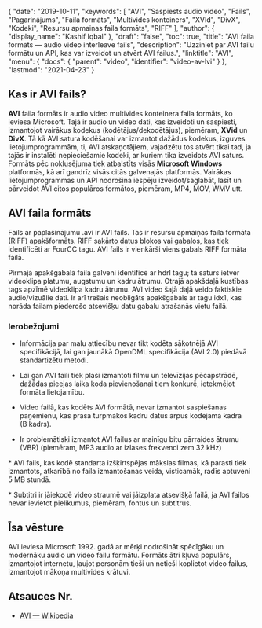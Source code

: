 {
  "date": "2019-10-11",
  "keywords": [
"AVI",
"Saspiests audio video",
"Fails",
"Pagarinājums",
"Faila formāts",
"Multivides konteiners",
"XVId",
"DivX",
"Kodeki",
"Resursu apmaiņas faila formāts",
"RIFF"
],
  "author": {
    "display_name": "Kashif Iqbal"
},
  "draft": "false",
  "toc": true,
  "title": "AVI faila formāts — audio video interleave fails",
  "description": "Uzziniet par AVI failu formātu un API, kas var izveidot un atvērt AVI failus.",
  "linktitle": "AVI",
  "menu": {
    "docs": {
      "parent": "video",
      "identifier": "video-av-lvi"
}
},
  "lastmod": "2021-04-23"
}

## Kas ir AVI fails? ##

**AVI** faila formāts ir audio video multivides konteinera faila formāts, ko ieviesa Microsoft. Tajā ir audio un video dati, kas izveidoti un saspiesti, izmantojot vairākus kodekus (kodētājus/dekodētājus), piemēram, **XVid** un **DivX**. Tā kā AVI satura kodēšanai var izmantot dažādus kodekus, izguves lietojumprogrammām, ti, AVI atskaņotājiem, vajadzētu tos atvērt tikai tad, ja tajās ir instalēti nepieciešamie kodeki, ar kuriem tika izveidots AVI saturs. Formāts pēc noklusējuma tiek atbalstīts visās **Microsoft Windows** platformās, kā arī gandrīz visās citās galvenajās platformās. Vairākas lietojumprogrammas un API nodrošina iespēju izveidot/saglabāt, lasīt un pārveidot AVI citos populāros formātos, piemēram, MP4, MOV, WMV utt.

## AVI faila formāts ##

Fails ar paplašinājumu .avi ir AVI fails. Tas ir resursu apmaiņas faila formāta (RIFF) apakšformāts. RIFF sakārto datus blokos vai gabalos, kas tiek identificēti ar FourCC tagu. AVI fails ir vienkārši viens gabals RIFF formāta failā.

Pirmajā apakšgabalā faila galveni identificē ar hdrl tagu; tā saturs ietver videoklipa platumu, augstumu un kadru ātrumu. Otrajā apakšdaļā kustības tags apzīmē videoklipa kadru ātrumu. AVI video šajā daļā veido faktiskie audio/vizuālie dati. Ir arī trešais neobligāts apakšgabals ar tagu idx1, kas norāda failam piederošo atsevišķu datu gabalu atrašanās vietu failā.

### Ierobežojumi ###

* Informācija par malu attiecību nevar tikt kodēta sākotnējā AVI specifikācijā, lai gan jaunākā OpenDML specifikācija (AVI 2.0) piedāvā standartizētu metodi.

* Lai gan AVI faili tiek plaši izmantoti filmu un televīzijas pēcapstrādē, dažādas pieejas laika koda pievienošanai tiem konkurē, ietekmējot formāta lietojamību.

* Video failā, kas kodēts AVI formātā, nevar izmantot saspiešanas paņēmienu, kas prasa turpmākos kadru datus ārpus kodējamā kadra (B kadrs).

* Ir problemātiski izmantot AVI failus ar mainīgu bitu pārraides ātrumu (VBR) (piemēram, MP3 audio ar izlases frekvenci zem 32 kHz)

* AVI fails, kas kodē standarta izšķirtspējas mākslas filmas, kā parasti tiek izmantots, atkarībā no faila izmantošanas veida, visticamāk, radīs aptuveni 5 MB stundā.

* Subtitri ir jāiekodē video straumē vai jāizplata atsevišķā failā, ja AVI failos nevar ievietot pielikumus, piemēram, fontus un subtitrus.


## Īsa vēsture ##

AVI ieviesa Microsoft 1992. gadā ar mērķi nodrošināt spēcīgāku un modernāku audio un video failu formātu. Formāts ātri kļuva populārs, izmantojot internetu, ļaujot personām tieši un netieši koplietot video failus, izmantojot mākoņa multivides krātuvi.

## Atsauces Nr.

* [AVI — Wikipedia](https://en.wikipedia.org/wiki/Audio_Video_Interleave)


